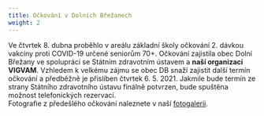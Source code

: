 ```yaml
---
title: Očkování v Dolních Břežanech
weight: 2
---
```

Ve čtvrtek 8. dubna proběhlo v areálu základní školy očkování 2. dávkou vakcíny proti COVID-19 určené seniorům 70+. Očkování zajistila obec Dolní Břežany ve spolupráci se Státním zdravotním ústavem a **naší organizací VIGVAM**. Vzhledem k velkému zájmu se obec DB snaží  zajistit další termín očkování a předběžně je  přislíben čtvrtek 6. 5. 2021. Jakmile bude termín ze strany Státního zdravotního ústavu finálně potvrzen, bude spuštěna možnost telefonických rezervací. \
Fotografie z předešlého očkování naleznete v naší [fotogalerii](https://www.zonerama.com/vigvam/Album/7110539).